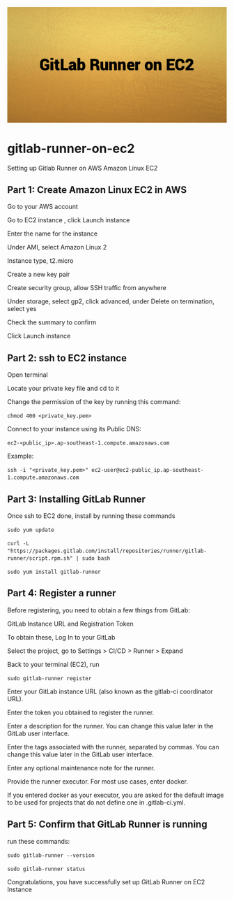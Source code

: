 ![This is an image](https://github.com/braemsan/gitlab-runner-on-ec2/blob/main/GitLab%20Runner%20on%20EC2.png)


# gitlab-runner-on-ec2
Setting up Gitlab Runner on AWS Amazon Linux EC2

## Part 1: Create Amazon Linux EC2 in AWS
 Go to your AWS account
 
 Go to EC2 instance , click Launch instance
 
 Enter the name for the instance
 
 Under AMI, select Amazon Linux 2
 
 Instance type, t2.micro
 
 Create a new key pair
 
 Create security group, allow SSH traffic from anywhere
 
 Under storage, select gp2, click advanced, under Delete on termination, select yes
 
 Check the summary to confirm
 
 Click Launch instance

## Part 2: ssh to EC2 instance
 Open terminal
 
 Locate your private key file and cd to it
 
 Change the permission of the key by running this command:
 
 `chmod 400 <private_key.pem>`
 
 Connect to your instance using its Public DNS:
 
 `ec2-<public_ip>.ap-southeast-1.compute.amazonaws.com`
 
 Example:
 
 `ssh -i "<private_key.pem>" ec2-user@ec2-public_ip.ap-southeast-1.compute.amazonaws.com`
 
## Part 3: Installing GitLab Runner
 Once ssh to EC2 done, install by running these commands
 
 `sudo yum update`
 
 `curl -L "https://packages.gitlab.com/install/repositories/runner/gitlab-runner/script.rpm.sh" | sudo bash`
 
 `sudo yum install gitlab-runner`
 
## Part 4: Register a runner
 Before registering, you need to obtain a few things from GitLab:
 
 GitLab Instance URL and Registration Token
 
 To obtain these, Log In to your GitLab
 
 Select the project, go to Settings > CI/CD > Runner > Expand
 
 Back to your terminal (EC2), run
 
 `sudo gitlab-runner register`
 
 Enter your GitLab instance URL (also known as the gitlab-ci coordinator URL).
 
 Enter the token you obtained to register the runner.
 
 Enter a description for the runner. You can change this value later in the GitLab user interface.
 
 Enter the tags associated with the runner, separated by commas. You can change this value later in the GitLab user interface.
 
 Enter any optional maintenance note for the runner.
 
 Provide the runner executor. For most use cases, enter docker.
 
 If you entered docker as your executor, you are asked for the default image to be used for projects that do not define one in .gitlab-ci.yml.

## Part 5: Confirm that GitLab Runner is running
 run these commands:

`sudo gitlab-runner --version`

`sudo gitlab-runner status`
  
Congratulations, you have successfully set up GitLab Runner on EC2 Instance

